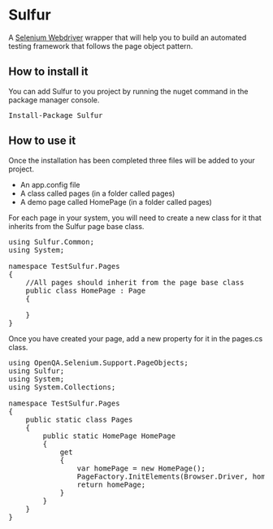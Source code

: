 <h1>Sulfur</h1>

<p>
  A <a href="">Selenium Webdriver</a> wrapper that will help you to build an automated testing framework 
  that follows the page object pattern. 
</p>

<h2>How to install it</h2>

<p>
You can add Sulfur to you project by running the nuget command in the package manager console.
</p>

<pre>Install-Package Sulfur</pre>

<h2>How to use it</h2>

<p>
Once the installation has been completed three files will be added to your project.
<ul>
  <li>An app.config file</li>
  <li>A class called pages (in a folder called pages)</li>
  <li>A demo page called HomePage (in a folder called pages)</li>
</ul>
</p>

For each page in your system, you will need to create a new class for it that inherits from the Sulfur page base class.
<pre>
using Sulfur.Common;
using System; 

namespace TestSulfur.Pages
{
    //All pages should inherit from the page base class
    public class HomePage : Page
    {
         
    }
}
</pre>

Once you have created your page, add a new property for it in the pages.cs class.

<pre>
using OpenQA.Selenium.Support.PageObjects;
using Sulfur;
using System;
using System.Collections; 

namespace TestSulfur.Pages
{ 
    public static class Pages
    { 
        public static HomePage HomePage
        {
            get
            {
                var homePage = new HomePage();
                PageFactory.InitElements(Browser.Driver, homePage);
                return homePage;
            }
        }
    }
}
</pre>
